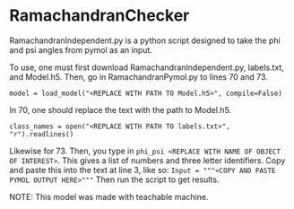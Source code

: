 # RamachandranChecker
RamachandranIndependent.py is a python script designed to take the phi and psi angles from pymol as an input.



To use, one must first download RamachandranIndependent.py, labels.txt, and Model.h5. Then, go in RamachandranPymol.py to lines 70 and 73.

`model = load_model("<REPLACE WITH PATH TO Model.h5>", compile=False)`

In 70, one should replace the text with the path to Model.h5.

`class_names = open("<REPLACE WITH PATH TO labels.txt>", "r").readlines()`

Likewise for 73. Then, you type in `phi_psi <REPLACE WITH NAME OF OBJECT OF INTEREST>`. This gives a list of numbers and three letter identifiers. Copy and paste this into the text at line 3, like so:
`Input = """<COPY AND PASTE PYMOL OUTPUT HERE>"""`
Then run the script to get results.

NOTE: This model was made with teachable machine.
